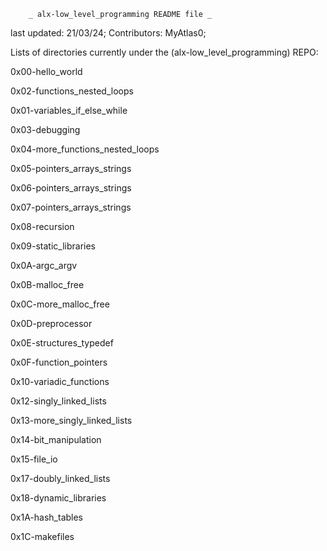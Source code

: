 		_ alx-low_level_programming README file _

last updated: 21/03/24;
Contributors: MyAtlas0;


Lists of directories currently under the (alx-low_level_programming) REPO:

0x00-hello_world


0x02-functions_nested_loops


0x01-variables_if_else_while


0x03-debugging


0x04-more_functions_nested_loops


0x05-pointers_arrays_strings


0x06-pointers_arrays_strings


0x07-pointers_arrays_strings


0x08-recursion


0x09-static_libraries


0x0A-argc_argv


0x0B-malloc_free


0x0C-more_malloc_free


0x0D-preprocessor


0x0E-structures_typedef


0x0F-function_pointers


0x10-variadic_functions


0x12-singly_linked_lists


0x13-more_singly_linked_lists


0x14-bit_manipulation


0x15-file_io


0x17-doubly_linked_lists


0x18-dynamic_libraries


0x1A-hash_tables


0x1C-makefiles
